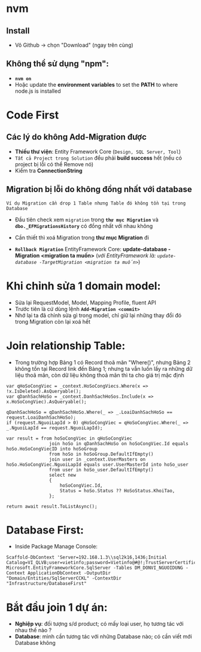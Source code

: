 # nvm 
## Install
* Vô Github -> chọn "Download" (ngay trên cùng)
## Không thể sử dụng "npm":
* **`nvm on`**
* Hoặc update the **environment variables** to set the **PATH** to where node.js is installed

# Code First
## Các lý do không Add-Migration được
* **Thiếu thư viện**: Entity Framework Core (`Design, SQL Server, Tool`)
* `Tất cả Project trong Solution` đểu phải **build success** hết (nếu có project bị lỗi có thể Remove nó)
* Kiểm tra **ConnectionString**

## Migration bị lỗi do không đồng nhất với database
```
Ví dụ Migration cần drop 1 Table nhưng Table đó không tồn tại trong Database
```

* Đầu tiên check xem `migration` trong **`thư mục Migration`** và **`dbo._EFMigrationsHistory`** có đồng nhất với nhau không

* Cần thiết thì xoá Migration trong **thư mục Migration** đi

* **`Rollback Migration`** EntityFramework Core: **update-database -Migration <migration ta muốn>**
(_với EntityFramework là: `update-database -TargetMigration <migration ta muốn>`_)

# Khi chỉnh sửa 1 domain model:
* Sửa lại RequestModel, Model, Mapping Profile, fluent API
* Trước tiên là cứ dùng lệnh **`Add-Migration <commit>`**
* Nhớ lại ta đã chỉnh sửa gì trong model, chỉ giữ lại những thay đổi đó trong Migration còn lại xoá hết

# Join relationship Table:
* Trong trường hợp Bảng 1 có Record thoã mãn "Where()", nhưng Bảng 2 không tồn tại Record link đến Bảng 1; nhưng ta vẫn luốn lấy ra những dữ liệu thoã mãn, còn dữ liệu không thoả mãn thì ta cho giá trị mặc định
```
var qHoSoCongViec = _context.HoSoCongViecs.Where(x => !x.IsDeleted).AsQueryable();
var qDanhSachHoSo = _context.DanhSachHoSos.Include(x => x.HoSoCongViec).AsQueryable();

qDanhSachHoSo = qDanhSachHoSo.Where(_ => _.LoaiDanhSachHoSo == request.LoaiDanhSachHoSo);
if (request.NguoiLapId > 0) qHoSoCongViec = qHoSoCongViec.Where(_ => _.NguoiLapId == request.NguoiLapId);

var result = from hoSoCongViec in qHoSoCongViec
                join hoSo in qDanhSachHoSo on hoSoCongViec.Id equals hoSo.HoSoCongViecID into hoSoGroup
                from hoSo in hoSoGroup.DefaultIfEmpty()
                join user in _context.UserMasters on hoSo.HoSoCongViec.NguoiLapId equals user.UserMasterId into hoSo_user
                from user in hoSo_user.DefaultIfEmpty()
                select new
                {
                    hoSoCongViec.Id,
                    Status = hoSo.Status ?? HoSoStatus.KhoiTao,
                };

return await result.ToListAsync();
```

# Database First:
* Inside Package Manage Console:
```
Scaffold-DbContext 'Server=192.168.1.3\\sql2k16,1436;Initial Catalog=VI_QLVB;user=vietinfo;password=Vietinfo@#@!;TrustServerCertificate=True;' Microsoft.EntityFrameworkCore.SqlServer -Tables DM_DONVI_NGUOIDUNG -Context ApplicationDbContext -OutputDir "Domain/Entities/SqlServerCCKL" -ContextDir "Infrastructure/DatabaseFirst"
```

# Bắt đầu join 1 dự án:
* **Nghiệp vụ**: đối tượng s/d product; có mấy loại user, họ tương tác với nhau thế nào ?
* **Database**: mình cần tương tác với những Database nào; có cần viết mới Database không


